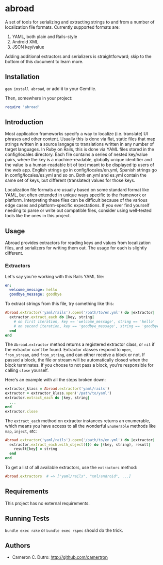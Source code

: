abroad
====================

A set of tools for serializing and extracting strings to and from a number of localization file formats. Currently supported formats are:

1. YAML, both plain and Rails-style
2. Android XML
3. JSON key/value

Adding additional extractors and serializers is straightforward; skip to the bottom of this document to learn more.

## Installation

`gem install abroad`, or add it to your Gemfile.

Then, somewhere in your project:

```ruby
require 'abroad'
```

## Introduction

Most application frameworks specify a way to localize (i.e. translate) UI phrases and other content. Usually this is done via flat, static files that map strings written in a source langage to translations written in any number of target languages. In Ruby on Rails, this is done via YAML files stored in the config/locales directory. Each file contains a series of nested key/value pairs, where the key is a machine-readable, globally unique identifier and the value is a human-readable bit of text meant to be displayed tp users of the web app. English strings go in config/locales/en.yml, Spanish strings go in config/locales/es.yml and so on. Both en.yml and es.yml contain the same set of keys, but different (translated) values for those keys.

Localization file formats are usually based on some standard format like YAML, but often extended in unique ways specific to the framework or platform. Interpreting these files can be difficult because of the various edge cases and platform-specific expectations. If you ever find yourself needing to parse or write out compatible files, consider using well-tested tools like the ones in this project.

## Usage

Abroad provides extractors for reading keys and values from localization files, and serializers for writing them out. The usage for each is slightly different.

### Extractors

Let's say you're working with this Rails YAML file:

```yaml
en:
  welcome_message: hello
  goodbye_message: goodbye
```

To extract strings from this file, try something like this:

```ruby
Abroad.extractor('yaml/rails').open('/path/to/en.yml') do |extractor|
  extractor.extract_each do |key, string|
    # on first iteration, key == 'welcome_message', string == 'hello'
    # on second iteration, key == 'goodbye_message', string == 'goodbye'
  end
end
```

The `Abroad.extractor` method returns a registered extractor class, or `nil` if the extractor can't be found. Extractor classes respond to `open`, `from_stream`, and `from_string`, and can either receive a block or not. If passed a block, the file or stream will be automatically closed when the block terminates. If you choose to not pass a block, you're responsible for calling `close` yourself.

Here's an example with all the steps broken down:

```ruby
extractor_klass = Abroad.extractor('yaml/rails')
extractor = extractor_klass.open('/path/to/yaml')
extractor.extract_each do |key, string|
  ...
end
extractor.close
```

The `extract_each` method on extractor instances returns an enumerable, which means you have access to all the wonderful `Enumerable` methods like `map`, `inject`, etc:

```ruby
Abroad.extractor('yaml/rails').open('/path/to/en.yml') do |extractor|
  extractor.extract_each.with_object({}) do |(key, string), result|
    result[key] = string
  end
end
```

To get a list of all available extractors, use the `extractors` method:

```ruby
Abroad.extractors  # => ["yaml/rails", "xml/android", ...]
```

## Requirements

This project has no external requirements.

## Running Tests

`bundle exec rake` or `bundle exec rspec` should do the trick.

## Authors

* Cameron C. Dutro: http://github.com/camertron
